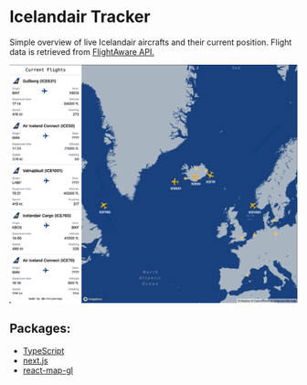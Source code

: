 # Icelandair Tracker

Simple overview of live Icelandair aircrafts and their current position.
Flight data is retrieved from [FlightAware API.](https://flightaware.com/commercial/aeroapi/)

![](example2.png)

## Packages:

- [TypeScript](https://github.com/microsoft/TypeScript)
- [next.js](https://github.com/vercel/next.js/s)
- [react-map-gl](https://github.com/uber/react-map-gl)

